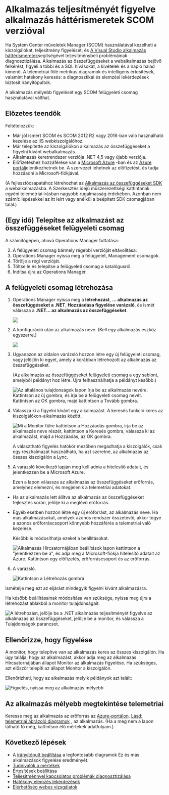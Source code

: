 <properties 
    pageTitle="Alkalmazás háttérismeretek SCOM integrációja |} Microsoft Azure" 
    description="Ha egy SCOM-felhasználó, teljesítmény figyelését, és az összefüggéseket alkalmazás problémáinak diagnosztizálása. Teljes irányítópultok, intelligens riasztások, hatékony diagnosztikai eszközökkel és elemzési lekérdezések." 
    services="application-insights" 
    documentationCenter=""
    authors="alancameronwills" 
    manager="douge"/>

<tags 
    ms.service="application-insights" 
    ms.workload="tbd" 
    ms.tgt_pltfrm="ibiza" 
    ms.devlang="na" 
    ms.topic="article" 
    ms.date="08/12/2016" 
    ms.author="awills"/>
 
# <a name="application-performance-monitoring-using-application-insights-for-scom"></a>Alkalmazás teljesítményét figyelve alkalmazás háttérismeretek SCOM verzióval

Ha System Center műveletek Manager (SCOM) használatával kezelheti a kiszolgálókat, teljesítmény figyelését, és [A Visual Studio alkalmazás háttérismeretek](app-insights-asp-net.md)segítségével teljesítménybeli problémáinak diagnosztizálása. Alkalmazás az összefüggéseket a webalkalmazás bejövő felkérést, figyeli a többi és a SQL hívásokat, a kivételek és a napló halad kimenő. A telemetriai fölé metrikus diagramok és intelligens értesítések, valamint hatékony keresés: a diagnosztikai és elemzési lekérdezések biztosít irányítópultok. 

A alkalmazás mélyebb figyelését egy SCOM felügyeleti csomag használatával válthat.

## <a name="before-you-start"></a>Előzetes teendők

Feltételezzük:

* Már jól ismert SCOM és SCOM 2012 R2 vagy 2016-ban való használható kezelése az IIS webkiszolgálóhoz.
* Már telepítette az kiszolgálókon alkalmazás az összefüggéseket a figyelni kívánt webalkalmazás.
* Alkalmazás keretrendszer verziója .NET 4,5 vagy újabb verziója.
* Előfizetéshez hozzáférése van a [Microsoft Azure](https://azure.com) -ban és az [Azure portál](https://portal.azure.com)jelentkezhetnek be. A szervezet lehetnek az előfizetést, és tudja hozzáadni a Microsoft-fiókjával.

(A fejlesztőcsapatához létrehozhat az [Alkalmazás az összefüggéseket SDK](app-insights-asp-net.md) a webalkalmazásba. A Szerkesztés idejű műszerezettségi kattintanak egyéni telemetriai írásban nagyobb rugalmasság érdekében. Azonban nem számít: lépésekkel az itt leírt vagy anélkül a beépített SDK csomagjában talál.)

## <a name="one-time-install-application-insights-management-pack"></a>(Egy idő) Telepítse az alkalmazást az összefüggéseket felügyeleti csomag

A számítógépen, ahová Operations Manager futtatása:

2. A felügyeleti csomag bármely régebbi verzióját eltávolítása:
 1. Operations Manager nyissa meg a felügyelet, Management csomagok. 
 2. Törölje a régi verzióját.
1. Töltse le és telepítse a felügyeleti csomag a katalógusról.
2. Indítsa újra az Operations Manager.


## <a name="create-a-management-pack"></a>A felügyeleti csomag létrehozása

1. Operations Manager nyissa meg a **létrehozást**, **... alkalmazás az összefüggéseket a .NET**, **Hozzáadása figyelése varázsló**, és ismét válassza a **.NET... az alkalmazás az összefüggéseket**.

    ![](./media/app-insights-scom/020.png)

2. A konfiguráció után az alkalmazás neve. (Kell egy alkalmazás eszköz egyszerre.)
    
    ![](./media/app-insights-scom/030.png)

3. Ugyanazon az oldalon varázsló hozzon létre egy új felügyeleti csomag, vagy jelöljön ki egyet, amely a korábban létrehozott az alkalmazás az összefüggéseket.

     (Az alkalmazás az összefüggéseket [felügyeleti csomag](https://technet.microsoft.com/library/cc974491.aspx) a egy sablont, amelyből példányt hoz létre. Újra felhasználhatja a példányt később.)


    ![Az általános tulajdonságok lapon írja be az alkalmazás nevére. Kattintson az új gombra, és írja be a felügyeleti csomag nevét. Kattintson az OK gombra, majd kattintson a Tovább gombra.](./media/app-insights-scom/040.png)

4. Válassza ki a figyelni kívánt egy alkalmazást. A keresés funkció keres az kiszolgálókon-alkalmazás között.

    ![Mi a Monitor fülre kattintson a Hozzáadás gombra, írja be az alkalmazás neve részét, kattintson a Keresés gombra, válassza ki az alkalmazást, majd a Hozzáadás, az OK gombra.](./media/app-insights-scom/050.png)

    A választható figyelés hatókör mezőben megadhatja a kiszolgálók, csak egy részhalmazát használható, ha azt szeretné, az alkalmazás az összes kiszolgálón a Lync.

5. A varázsló következő lapján meg kell adnia a hitelesítő adatait, és jelentkezzen be a Microsoft Azure.

    Ezen a lapon válassza az alkalmazás az összefüggéseket erőforrás, amelyhez elemezni, és megjelenik a telemetriai adatokat. 

 * Ha az alkalmazás lett állítva az alkalmazás az összefüggéseket fejlesztés során, jelölje ki a meglévő erőforrás.
 * Egyéb esetben hozzon létre egy új erőforrást, az alkalmazás neve. Ha más alkalmazásokat, amelyek azonos rendszer összetevői, akkor tegye a azonos erőforráscsoport könnyebb hozzáférés a telemetriai való kezelése.

    Később is módosíthatja ezeket a beállításokat.

    ![Alkalmazás Hírcsatornájában beállítások lapon kattintson a "jelentkezzen be a", és adja meg a Microsoft-fiókja hitelesítő adatait az Azure. Kattintson egy előfizetés, erőforráscsoport és az erőforrás.](./media/app-insights-scom/060.png)

6. A varázsló.

    ![Kattintson a Létrehozás gombra](./media/app-insights-scom/070.png)
    
Ismételje meg ezt az eljárást mindegyik figyelni kívánt alkalmazásra.

Ha később beállításainak módosítása van szüksége, nyissa meg újra a létrehozást ablakból a monitor tulajdonságait.

![A létrehozást, jelölje be a .NET alkalmazás teljesítményét figyelve az alkalmazás az összefüggéseket, jelölje be a monitor, és válassza a Tulajdonságok parancsot.](./media/app-insights-scom/080.png)

## <a name="verify-monitoring"></a>Ellenőrizze, hogy figyelése

A monitor, hogy telepítve van az alkalmazás keres az összes kiszolgálón. Ha úgy találja, hogy az alkalmazást, akkor adja meg az alkalmazás Hírcsatornájában állapot Monitor az alkalmazás figyelése. Ha szükséges, azt először telepíti az állapot Monitor a kiszolgálón.

Ellenőrizheti, hogy az alkalmazás melyik példányok azt talált:

![Figyelés, nyissa meg az alkalmazás mélyebb](./media/app-insights-scom/100.png)


## <a name="view-telemetry-in-application-insights"></a>Az alkalmazás mélyebb megtekintése telemetriai

Keresse meg az alkalmazás az erőforrás az [Azure-portálon](https://portal.azure.com). [Lásd: telemetriai ábrázoló diagramok](app-insights-dashboards.md) , az alkalmazás. (Ha a meg nem a lapon látható fő még, kattintson élő mértékek adatfolyam.)


## <a name="next-steps"></a>Következő lépések

* A [irányítópult beállítása](app-insights-dashboards.md) a legfontosabb diagramok Ez és más alkalmazások figyelése eredményét.
* [Tudnivalók a mértékek](app-insights-metrics-explorer.md)
* [Értesítések beállítása](app-insights-alerts.md)
* [Teljesítménnyel kapcsolatos problémák diagnosztizálása](app-insights-detect-triage-diagnose.md)
* [Hatékony elemzés lekérdezések](app-insights-analytics.md)
* [Elérhetőség webes vizsgálatok](app-insights-monitor-web-app-availability.md)
